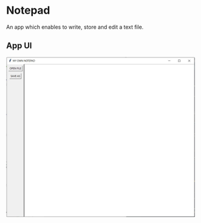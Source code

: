 # Notepad
An app which enables to write, store and edit a text file.

## App UI
![](MyOwnNotepadUI.png)
